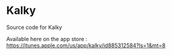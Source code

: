 Kalky
=====
Source code for Kalky

Available here on the app store : https://itunes.apple.com/us/app/kalky/id885312584?ls=1&mt=8
